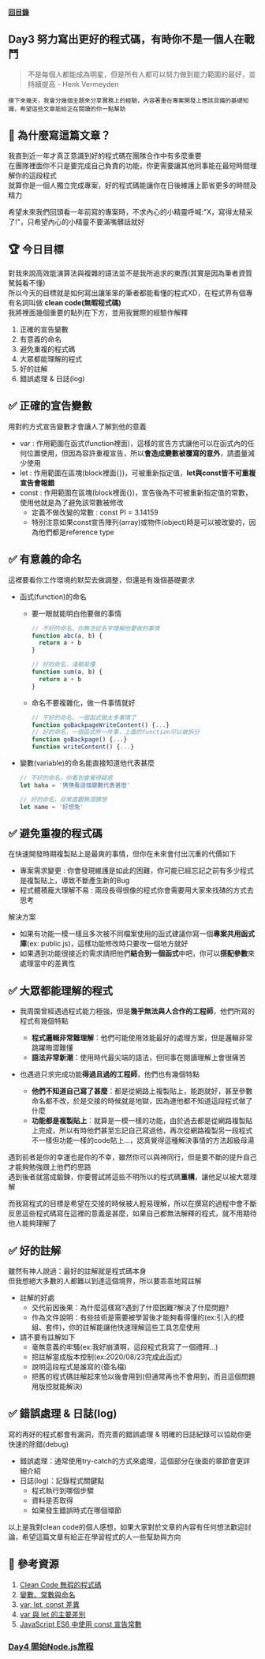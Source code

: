 #### [回目錄](../README.md)
## Day3 努力寫出更好的程式碼，有時你不是一個人在戰鬥

>不是每個人都能成為明星，但是所有人都可以努力做到能力範圍的最好，並持續提高 - Henk Vermeyden

`接下來幾天，我會分幾個主題來分享實務上的經驗，內容著重在專案開發上應該具備的基礎知識，希望這些文章能給正在閱讀的你一點幫助`  

🤔 為什麼寫這篇文章？
----
我直到近一年才真正意識到好的程式碼在團隊合作中有多麼重要  
在團隊裡面你不只是要完成自己負責的功能，你更需要讓其他同事能在最短時間理解你的這段程式  
就算你是一個人獨立完成專案，好的程式碼能讓你在日後維護上節省更多的時間及精力  

希望未來我們回頭看一年前寫的專案時，不求內心的小精靈呼喊:"X，寫得太精采了!"，只希望內心的小精靈不要滿嘴髒話就好  

🏆 今日目標
----
對我來說高效能演算法與複雜的語法並不是我所追求的東西(其實是因為筆者資質駑鈍看不懂)  
所以今天的目標就是如何寫出讓笨笨的筆者都能看懂的程式XD，在程式界有個專有名詞叫做 **clean code(無暇程式碼)**  
我將裡面幾個重要的點列在下方，並用我實際的經驗作解釋
1. 正確的宣告變數
2. 有意義的命名
3. 避免重複的程式碼
4. 大眾都能理解的程式
5. 好的註解
6. 錯誤處理 & 日誌(log)

✅ 正確的宣告變數
----
用對的方式宣告變數才會讓人了解到他的意義  
* var : 作用範圍在函式(function裡面)，這樣的宣告方式讓他可以在函式內的任何位置使用，但因為容許重複宣告，所以**會造成變數被覆寫的意外**，請盡量減少使用
* let : 作用範圍在區塊(block裡面{})，可被重新指定值，**let與const皆不可重複宣告會報錯**
* const : 作用範圍在區塊(block裡面{})，宣告後為不可被重新指定值的常數，使用他就是為了避免該常數被修改
    * 定義不做改變的常數 : const PI = 3.14159
    * 特別注意如果const宣告陣列(array)或物件(object)時是可以被改變的，因為他們都是reference type

✅ 有意義的命名
----
這裡要看你工作環境的默契去做調整，但還是有幾個基礎要求  
* 函式(function)的命名
    * 要一眼就能明白他要做的事情
        ```js
        // 不好的命名，你無法從名字理解他要做的事情
        function abc(a, b) {
          return a + b
        }

        // 好的命名，淺顯易懂
        function sum(a, b) {
          return a + b
        }
        ```
    * 命名不要複雜化，做一件事情就好
        ```js
        // 不好的命名，一個函式做太多事情了
        function goBackpageWriteContent() {...}
        // 好的命名，一個函式昨一件事，上面的function可以做拆分
        function goBackpage() {...}
        function writeContent() {...}
        ```
  
* 變數(variable)的命名能直接知道他代表甚麼
  ```js
  // 不好的命名，你看到會覺得疑惑
  let haha = '猜猜看這個變數代表甚麼'

  // 好的命名，非常直觀無須猜想
  let name = '好想兔'
  ```

✅ 避免重複的程式碼
----
在快速開發時期複製貼上是最爽的事情，但你在未來會付出沉重的代價如下  
* 專案需求變更 : 你會發現維護是如此的困難，你可能已經忘記之前有多少程式是複製貼上，導致不斷產生新的Bug
* 程式體積龐大理解不易 : 兩段長得很像的程式你會需要用大家來找碴的方式去思考

解決方案
* 如果有功能一模一樣且多次被不同檔案使用的函式建議你寫一個**專案共用函式庫**(ex: public.js)，這樣功能修改時只要改一個地方就好
* 如果遇到功能很接近的需求請把他們**結合到一個函式**中吧，你可以**搭配參數**來處理當中的差異性

✅ 大眾都能理解的程式
----
* 我周圍曾經遇過程式能力極強，但是**幾乎無法與人合作的工程師**，他們所寫的程式有幾個特點
  * **程式邏輯非常難理解**：他們可能使用效能最好的處理方案，但是邏輯非常跳躍晦澀難懂
  * **語法非常新潮**：使用時代最尖端的語法，但同事在閱讀理解上會很痛苦  

* 也遇過只求完成功能**得過且過的工程師**，他們也有幾個特點
  * **他們不知道自己寫了甚麼**：都是從網路上複製貼上，能跑就好，甚至參數命名都不改，於是交接的時候就是地獄，因為連他都不知道這段程式做了什麼
  * **功能都是複製貼上**：就算是一模一樣的功能，由於過去都是從網路複製貼上完成，所以有時他們甚至忘記自己寫過他，再次從網路複製另一段程式不一樣但功能一樣的code貼上...，認真覺得這種解決事情的方法超級母湯  

遇到前者是你的幸運也是你的不幸，雖然你可以與神同行，但是要不斷的提升自己才能夠勉強跟上他們的思路  
遇到後者就當成鍛鍊，你要嘗試將這些不明所以的程式碼**重構**，讓他足以被大眾理解  

而我寫程式的目標是希望在交接的時候被人輕易理解，所以在撰寫的過程中會不斷反思這些程式碼寫在這裡的意義是甚麼，如果自己都無法解釋的程式，就不用期待他人能夠理解了  

✅ 好的註解
---
雖然有神人說過：最好的註解就是程式碼本身  
但我想絕大多數的人都難以到達這個境界，所以要乖乖地寫註解
* 註解的好處
    * 交代前因後果：為什麼這樣寫?遇到了什麼困難?解決了什麼問題?
    * 作為文件說明：有些技術是需要被學習後才能夠看得懂的(ex:引入的模組、套件)，你的註解能讓他快速理解這些工具怎麼使用
* 請不要有註解如下
    * 毫無意義的牢騷(ex:我好崩潰啊，這段程式我寫了一個禮拜...)
    * 把註解當成版本控制(ex:2020/08/23完成此函式)
    * 說明這段程式是誰寫的(簽名檔)
    * 把舊的程式碼註解起來怕以後會用到(但通常再也不會用到，而且這個問題用版控就能解決)

✅ 錯誤處理 & 日誌(log)
---
寫的再好的程式都會有漏洞，而完善的錯誤處理 & 明確的日誌紀錄可以協助你更快速的除錯(debug)
* 錯誤處理：通常使用try-catch的方式來處理，這個部分在後面的章節會更詳細介紹
* 日誌(log)：記錄程式關鍵點
    * 程式執行到哪個步驟
    * 資料是否取得
    * 如果發生錯誤時式在哪個環節  

以上是我對clean code的個人感想，如果大家對於文章的內容有任何想法歡迎討論，希望這篇文章有給正在學習程式的人一些幫助與方向

📖 參考資源
----
1. [Clean Code 無瑕的程式碼](https://medium.com/%E6%89%8B%E5%AF%AB%E7%AD%86%E8%A8%98/clean-code-index-51e209cc47db)
2. [變數、常數與命名](https://eyesofkids.gitbooks.io/javascript-start-from-es6/content/part3/var_const_naming.html)
3. [var, let, const 差異](https://medium.com/@totoroLiu/javascript-var-let-const-%E5%B7%AE%E7%95%B0-e3d930521230)
4. [var 與 let 的主要差別](https://medium.com/@realdennis/%E9%96%92%E8%81%8A-var%E8%88%87let%E7%9A%84%E6%87%B6%E4%BA%BA%E5%8C%85-javascript-b5a3f40ee28d)
5. [JavaScript ES6 中使用 const 宣告常數](https://pjchender.blogspot.com/2017/01/const.html)
### [Day4 開始Node.js旅程](/day4/README.md)